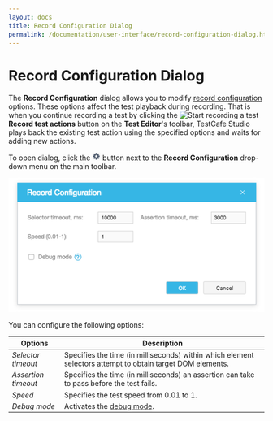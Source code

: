```yaml
---
layout: docs
title: Record Configuration Dialog
permalink: /documentation/user-interface/record-configuration-dialog.html
---
```

# Record Configuration Dialog

The **Record Configuration** dialog allows you to modify [record configuration](../working-with-testcafe-studio/recording-tests/README.md#record-configurations) options. These options affect the test playback during recording. That is when you continue recording a test by clicking the ![Start recording a test](../../../images/working-with-testcafe-studio/record-test-icon.png) **Record test actions** button on the **Test Editor**'s toolbar, TestCafe Studio plays back the existing test action using the specified options and waits for adding new actions.

To open dialog, click the ![Settings button](../../images/working-with-testcafe-studio/settings-icon.png) button next to the **Record Configuration** drop-down menu on the main toolbar.

![Record Configuration Dialog](../../images/working-with-testcafe-studio/record-configuration-dialog.png)

You can configure the following options:

Options           | Description
----------------- | -------------
*Selector timeout*  | Specifies the time (in milliseconds) within which element selectors attempt to obtain target DOM elements.
*Assertion timeout* | Specifies the time (in milliseconds) an assertion can take to pass before the test fails.
*Speed*             | Specifies the test speed from 0.01 to 1.
*Debug mode*        | Activates the [debug mode](../working-with-testcafe-studio/debugging-tests.md#debugging-recorded-tests).